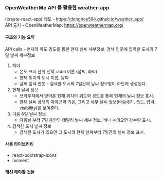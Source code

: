 ### OpenWeatherMp API 를 활용한 weather-app
(create-react-app)
데모 - https://donghee564.github.io/weather_app/<br>
API 출처 - OpenWeatherMap: https://openweathermap.org/

#### 구조와 기능 요약
API calls - 현재의 위도 경도를 통한 현재 날씨 세부정보, 검색 인풋에 입력한 도시의 7일 날씨 세부정보

1. 헤더
   - 온도 표시 단위 선택 radio 버튼 (섭씨, 화씨)
   - 현재 위치의 도시 이름, 날짜
   - 날씨 검색 인풋 - 검색한 도시의 7일간의 날씨 정보창이 하단에 생성된다.
2. 현재 날씨 정보
   - 브라우저에서 받아온 현재 위치의 위도와 경도를 통해 현재의 날씨 정보 표시.
   - 현재 날씨 상태의 아이콘과 기온, 그리고 세부 날씨 정보(바람세기, 습도, 압력, visibility)를 보여준다.
3. 다음 6일 날씨 정보
   - 다음날 부터 7일 동안의 데일리 날씨 세부 정보. 비나 눈이오면 강수량 표시.
4. 검색한 도시 날씨 정보
   - 검색한 도시가 있으면 그 도시의 현재 날짜부터 7일간의 날씨 정보 표시.
   
#### 사용 라이브러리
 - react-bootstrap-icons
 - moment

#### 개선 해야할 것들
